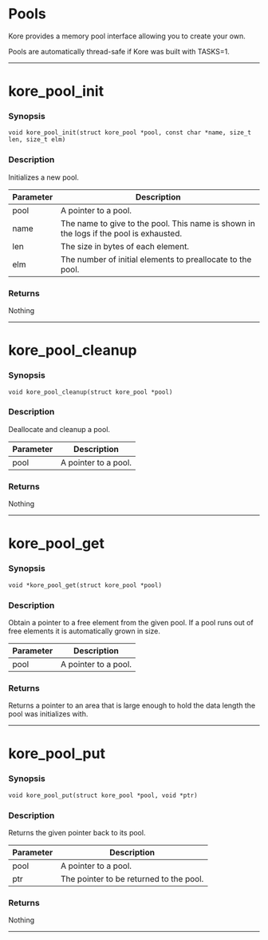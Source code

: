 # Pools

Kore provides a memory pool interface allowing you to create your own.

Pools are automatically thread-safe if Kore was built with TASKS=1.

---

# kore_pool_init
### Synopsis
```
void kore_pool_init(struct kore_pool *pool, const char *name, size_t len, size_t elm)
```
### Description
Initializes a new pool.

| Parameter | Description |
| -- | -- |
| pool | A pointer to a pool. |
| name | The name to give to the pool. This name is shown in the logs if the pool is exhausted. |
| len | The size in bytes of each element. |
| elm | The number of initial elements to preallocate to the pool. |

### Returns
Nothing

---

# kore_pool_cleanup
### Synopsis
```
void kore_pool_cleanup(struct kore_pool *pool)
```
### Description
Deallocate and cleanup a pool.

| Parameter | Description |
| -- | -- |
| pool | A pointer to a pool. |

### Returns
Nothing

---

# kore_pool_get
### Synopsis
```
void *kore_pool_get(struct kore_pool *pool)
```
### Description
Obtain a pointer to a free element from the given pool. If a pool runs out of free elements it is automatically grown in size.

| Parameter | Description |
| -- | -- |
| pool | A pointer to a pool. |

### Returns
Returns a pointer to an area that is large enough to hold the data length the pool was initializes with.

---

# kore_pool_put
### Synopsis
```
void kore_pool_put(struct kore_pool *pool, void *ptr)
```
### Description
Returns the given pointer back to its pool.

| Parameter | Description |
| -- | -- |
| pool | A pointer to a pool. |
| ptr | The pointer to be returned to the pool. |

### Returns
Nothing

---
